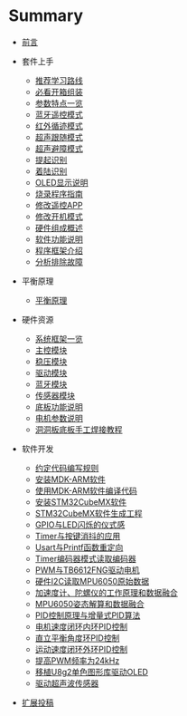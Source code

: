 # Summary

* [前言](README.md)
* 套件上手
    * [推荐学习路线](A32.md) 
    * [必看开箱组装](A09.md)
    * [参数特点一览](A33.md)
    * [蓝牙遥控模式](A15.md)
    * [红外循迹模式](A34.md) 
    * [超声跟随模式](A35.md) 
    * [超声避障模式](A36.md) 
    * [提起识别](A37.md) 
    * [着陆识别](A38.md) 
    * [OLED显示说明](A39.md) 
    * [烧录程序指南](A06.md)
    * [修改遥控APP](A18.md)
    * [修改开机模式](A29.md)
    * [硬件组成概述](B04.md)
    * [软件功能说明](A19.md)
    * [程序框架介绍](A30.md) 
    * [分析排除故障](A31.md)
    
* 平衡原理
    * [平衡原理](A40.md)
* 硬件资源
    * [系统框架一览](B22.md)
    * [主控模块](B06.md)
    * [稳压模块](B09.md)
    * [驱动模块](B12.md)
    * [蓝牙模块](A20.md)
    * [传感器模块](B23.md)
    * [底板功能说明](B25.md)
	* [电机参数说明](B26.md)
    * [洞洞板底板手工焊接教程](B24.md)
* 软件开发
    * [约定代码编写规则](F03.md)
    * [安装MDK-ARM软件](A07.md)
    * [使用MDK-ARM软件编译代码](A02.md)
    * [安装STM32CubeMX软件](A08.md)
    * [STM32CubeMX软件生成工程](A21.md)
    * [GPIO与LED闪烁的仪式感](A11.md)
    * [Timer与按键消抖的应用](A22.md)
    * [Usart与Printf函数重定向](A23.md)
    * [Timer编码器模式读取编码器](A24.md)
    * [PWM与TB6612FNG驱动电机](A25.md)
    * [硬件I2C读取MPU6050原始数据](A26.md)
    * [加速度计、陀螺仪的工作原理和数据融合](B07.md)
    * [MPU6050姿态解算和数据融合](A27.md)
    * [PID控制原理与增量式PID算法](E08.md)
    * [电机速度闭环内环PID控制](A28.md)
    * [直立平衡角度环PID控制](E02.md)
    * [运动速度闭环外环PID控制](E03.md)
    * [提高PWM频率为24kHz](E10.md)
    * [移植U8g2单色图形库驱动OLED](E11.md)
    * [驱动超声波传感器](A41.md)
* [扩展投稿](F04.md)